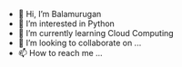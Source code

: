 - 👋 Hi, I’m Balamurugan
- 👀 I’m interested in Python
- 🌱 I’m currently learning Cloud Computing
- 💞️ I’m looking to collaborate on ...
- 📫 How to reach me ...

<!---
bm0858550/bm0858550 is a ✨ special ✨ repository because its `README.md` (this file) appears on your GitHub profile.
You can click the Preview link to take a look at your changes.
--->
